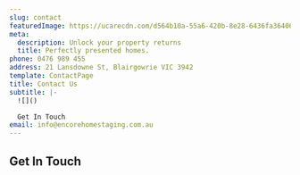 ```yaml
---
slug: contact
featuredImage: https://ucarecdn.com/d564b10a-55a6-420b-8e28-6436fa36406b/-/crop/2000x820/0,886/-/preview/
meta:
  description: Unlock your property returns
  title: Perfectly presented homes.
phone: 0476 989 455
address: 21 Lansdowne St, Blairgowrie VIC 3942
template: ContactPage
title: Contact Us
subtitle: |-
  ![]()

  Get In Touch
email: info@encorehomestaging.com.au
---
```

## Get In Touch